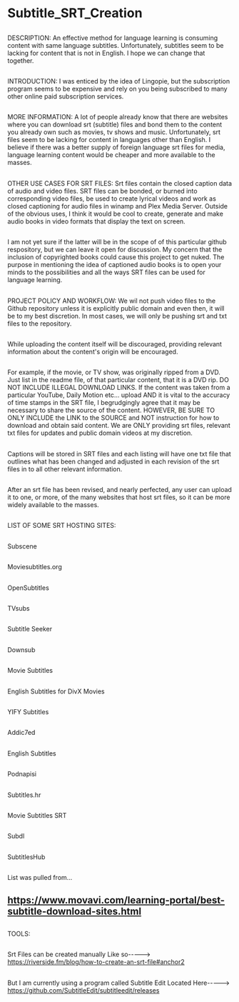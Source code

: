 # Subtitle_SRT_Creation
##
DESCRIPTION: An effective method for language learning is consuming content with same language subtitles.
Unfortunately, subtitles seem to be lacking for content that is not in English. I hope we can change that together.
##
INTRODUCTION: 
I was enticed by the idea of Lingopie,
but the subscription program seems to
be expensive and rely on you being subscribed
to many other online paid subscription services.
##
MORE INFORMATION: 
A lot of people already know that there
are websites where you can download srt
(subtitle) files and bond them to the
content you already own such as movies,
tv shows and music. Unfortunately, srt
files seem to be lacking for content in
languages other than English. I believe
if there was a better supply of foreign
language srt files for media, language
learning content would be cheaper and
more available to the masses.
##
OTHER USE CASES FOR SRT FILES: 
Srt files contain the closed caption
data of audio and video files. SRT
files can be bonded, or burned into
corresponding video files, be used
to create lyrical videos and work as
closed captioning for audio files in
winamp and Plex Media Server. Outside
of the obvious uses, I think it would
be cool to create, generate and make
audio books in video formats that
display the text on screen.
##
I am not yet sure if the latter
will be in the scope of of this
particular github respository,
but we can leave it open for
discussion. My concern that the
inclusion of copyrighted books
could cause this project to get
nuked. The purpose in mentioning
the idea of captioned audio books
is to open your minds to the
possibilities and all the ways
SRT files can be used for language
learning.
##
PROJECT POLICY AND WORKFLOW: 
We wil not push video files to the Github
repository unless it is explicitly public
domain and even then, it will be to my best
discretion. In most cases, we will only be
pushing srt and txt files to the repository.
##
While uploading the content itself will be
discouraged, providing relevant information
about the content's origin will be encouraged.
##
For example, if the movie, or TV show, was
originally ripped from a DVD. Just list in
the readme file, of that particular content,
that it is a DVD rip. DO NOT INCLUDE ILLEGAL
DOWNLOAD LINKS. If the content was taken
from a particular YouTube, Daily Motion
etc... upload AND it is vital to the accuracy
of time stamps in the SRT file, I begrudgingly
agree that it may be necessary to share the
source of the content. HOWEVER, BE SURE TO
ONLY INCLUDE the LINK to the SOURCE and
NOT instruction for how to download and
obtain said content. We are ONLY providing
srt files, relevant txt files for updates
and public domain videos at my discretion.
##
Captions will be stored in SRT files and
each listing will have one txt file that
outlines what has been changed and adjusted
in each revision of the srt files in
to all other relevant information.
##
After an srt file has been revised, and
nearly perfected, any user can upload it
to one, or more, of the many websites that
host srt files, so it can be more widely
available to the masses.
##
LIST OF SOME SRT HOSTING SITES:
##
Subscene
##
Moviesubtitles.org
##
OpenSubtitles
##
TVsubs
##
Subtitle Seeker
##
Downsub
##
Movie Subtitles
##
English Subtitles for DivX Movies
##
YIFY Subtitles
##
Addic7ed
##
English Subtitles
##
Podnapisi
##
Subtitles.hr
##
Movie Subtitles SRT
##
Subdl
##
SubtitlesHub
##
List was pulled from...
## https://www.movavi.com/learning-portal/best-subtitle-download-sites.html
##
TOOLS:
##
Srt Files can be created manually 
Like so-----> https://riverside.fm/blog/how-to-create-an-srt-file#anchor2
##
But I am currently using a program called Subtitle Edit 
Located Here-----> https://github.com/SubtitleEdit/subtitleedit/releases

